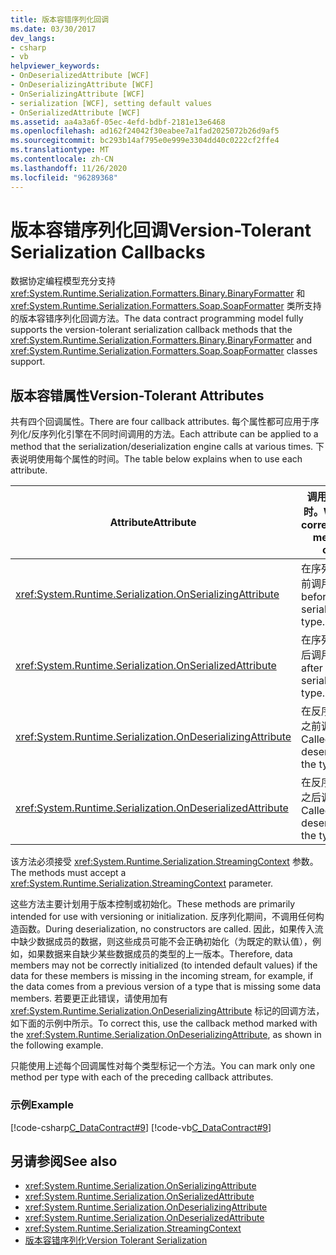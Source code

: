 ```yaml
---
title: 版本容错序列化回调
ms.date: 03/30/2017
dev_langs:
- csharp
- vb
helpviewer_keywords:
- OnDeserializedAttribute [WCF]
- OnDeserializingAttribute [WCF]
- OnSerializingAttribute [WCF]
- serialization [WCF], setting default values
- OnSerializedAttribute [WCF]
ms.assetid: aa4a3a6f-05ec-4efd-bdbf-2181e13e6468
ms.openlocfilehash: ad162f24042f30eabee7a1fad2025072b26d9af5
ms.sourcegitcommit: bc293b14af795e0e999e3304dd40c0222cf2ffe4
ms.translationtype: MT
ms.contentlocale: zh-CN
ms.lasthandoff: 11/26/2020
ms.locfileid: "96289368"
---
```

# <a name="version-tolerant-serialization-callbacks"></a><span data-ttu-id="c6002-102">版本容错序列化回调</span><span class="sxs-lookup"><span data-stu-id="c6002-102">Version-Tolerant Serialization Callbacks</span></span>

<span data-ttu-id="c6002-103">数据协定编程模型充分支持 <xref:System.Runtime.Serialization.Formatters.Binary.BinaryFormatter> 和 <xref:System.Runtime.Serialization.Formatters.Soap.SoapFormatter> 类所支持的版本容错序列化回调方法。</span><span class="sxs-lookup"><span data-stu-id="c6002-103">The data contract programming model fully supports the version-tolerant serialization callback methods that the <xref:System.Runtime.Serialization.Formatters.Binary.BinaryFormatter> and <xref:System.Runtime.Serialization.Formatters.Soap.SoapFormatter> classes support.</span></span>  
  
## <a name="version-tolerant-attributes"></a><span data-ttu-id="c6002-104">版本容错属性</span><span class="sxs-lookup"><span data-stu-id="c6002-104">Version-Tolerant Attributes</span></span>  

 <span data-ttu-id="c6002-105">共有四个回调属性。</span><span class="sxs-lookup"><span data-stu-id="c6002-105">There are four callback attributes.</span></span> <span data-ttu-id="c6002-106">每个属性都可应用于序列化/反序列化引擎在不同时间调用的方法。</span><span class="sxs-lookup"><span data-stu-id="c6002-106">Each attribute can be applied to a method that the serialization/deserialization engine calls at various times.</span></span> <span data-ttu-id="c6002-107">下表说明使用每个属性的时间。</span><span class="sxs-lookup"><span data-stu-id="c6002-107">The table below explains when to use each attribute.</span></span>  
  
|<span data-ttu-id="c6002-108">Attribute</span><span class="sxs-lookup"><span data-stu-id="c6002-108">Attribute</span></span>|<span data-ttu-id="c6002-109">调用相应方法时。</span><span class="sxs-lookup"><span data-stu-id="c6002-109">When the corresponding method is called</span></span>|  
|---------------|---------------------------------------------|  
|<xref:System.Runtime.Serialization.OnSerializingAttribute>|<span data-ttu-id="c6002-110">在序列化类型之前调用。</span><span class="sxs-lookup"><span data-stu-id="c6002-110">Called before serializing the type.</span></span>|  
|<xref:System.Runtime.Serialization.OnSerializedAttribute>|<span data-ttu-id="c6002-111">在序列化类型之后调用。</span><span class="sxs-lookup"><span data-stu-id="c6002-111">Called after serializing the type.</span></span>|  
|<xref:System.Runtime.Serialization.OnDeserializingAttribute>|<span data-ttu-id="c6002-112">在反序列化类型之前调用。</span><span class="sxs-lookup"><span data-stu-id="c6002-112">Called before deserializing the type.</span></span>|  
|<xref:System.Runtime.Serialization.OnDeserializedAttribute>|<span data-ttu-id="c6002-113">在反序列化类型之后调用。</span><span class="sxs-lookup"><span data-stu-id="c6002-113">Called after deserializing the type.</span></span>|  
  
 <span data-ttu-id="c6002-114">该方法必须接受 <xref:System.Runtime.Serialization.StreamingContext> 参数。</span><span class="sxs-lookup"><span data-stu-id="c6002-114">The methods must accept a <xref:System.Runtime.Serialization.StreamingContext> parameter.</span></span>  
  
 <span data-ttu-id="c6002-115">这些方法主要计划用于版本控制或初始化。</span><span class="sxs-lookup"><span data-stu-id="c6002-115">These methods are primarily intended for use with versioning or initialization.</span></span> <span data-ttu-id="c6002-116">反序列化期间，不调用任何构造函数。</span><span class="sxs-lookup"><span data-stu-id="c6002-116">During deserialization, no constructors are called.</span></span> <span data-ttu-id="c6002-117">因此，如果传入流中缺少数据成员的数据，则这些成员可能不会正确初始化（为既定的默认值），例如，如果数据来自缺少某些数据成员的类型的上一版本。</span><span class="sxs-lookup"><span data-stu-id="c6002-117">Therefore, data members may not be correctly initialized (to intended default values) if the data for these members is missing in the incoming stream, for example, if the data comes from a previous version of a type that is missing some data members.</span></span> <span data-ttu-id="c6002-118">若要更正此错误，请使用加有 <xref:System.Runtime.Serialization.OnDeserializingAttribute> 标记的回调方法，如下面的示例中所示。</span><span class="sxs-lookup"><span data-stu-id="c6002-118">To correct this, use the callback method marked with the <xref:System.Runtime.Serialization.OnDeserializingAttribute>, as shown in the following example.</span></span>  
  
 <span data-ttu-id="c6002-119">只能使用上述每个回调属性对每个类型标记一个方法。</span><span class="sxs-lookup"><span data-stu-id="c6002-119">You can mark only one method per type with each of the preceding callback attributes.</span></span>  
  
### <a name="example"></a><span data-ttu-id="c6002-120">示例</span><span class="sxs-lookup"><span data-stu-id="c6002-120">Example</span></span>  

 [!code-csharp[C_DataContract#9](../../../../samples/snippets/csharp/VS_Snippets_CFX/c_datacontract/cs/source.cs#9)]
 [!code-vb[C_DataContract#9](../../../../samples/snippets/visualbasic/VS_Snippets_CFX/c_datacontract/vb/source.vb#9)]  
  
## <a name="see-also"></a><span data-ttu-id="c6002-121">另请参阅</span><span class="sxs-lookup"><span data-stu-id="c6002-121">See also</span></span>

- <xref:System.Runtime.Serialization.OnSerializingAttribute>
- <xref:System.Runtime.Serialization.OnSerializedAttribute>
- <xref:System.Runtime.Serialization.OnDeserializingAttribute>
- <xref:System.Runtime.Serialization.OnDeserializedAttribute>
- <xref:System.Runtime.Serialization.StreamingContext>
- [<span data-ttu-id="c6002-122">版本容错序列化</span><span class="sxs-lookup"><span data-stu-id="c6002-122">Version Tolerant Serialization</span></span>](../../../standard/serialization/version-tolerant-serialization.md)

